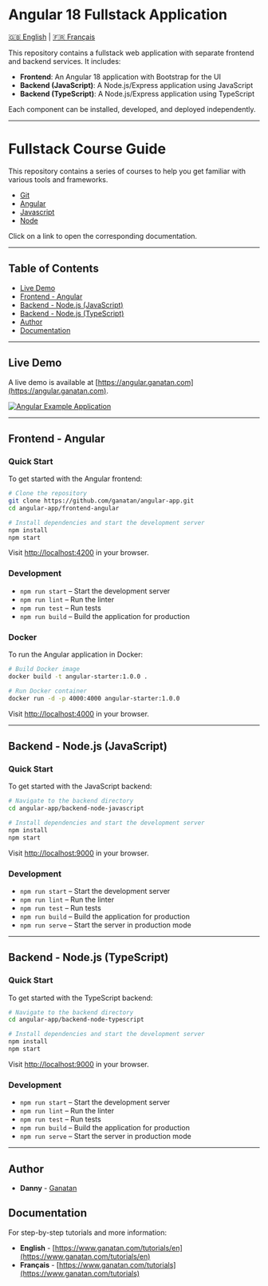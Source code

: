 
# Angular 18 Fullstack Application

[🇬🇧 English](./README.md) | [🇫🇷 Français](./README.fr.md)


This repository contains a fullstack web application with separate frontend and backend services. It includes:

- **Frontend**: An Angular 18 application with Bootstrap for the UI
- **Backend (JavaScript)**: A Node.js/Express application using JavaScript
- **Backend (TypeScript)**: A Node.js/Express application using TypeScript

Each component can be installed, developed, and deployed independently.

---

# Fullstack Course Guide

This repository contains a series of courses to help you get familiar with various tools and frameworks.

- [Git](fullstack-courses/git.md)
- [Angular](fullstack-courses/angular.md)
- [Javascript](fullstack-courses/javascript.md)
- [Node](fullstack-courses/node.md)

Click on a link to open the corresponding documentation.

---

## Table of Contents

- [Live Demo](#live-demo)
- [Frontend - Angular](#frontend---angular)
- [Backend - Node.js (JavaScript)](#backend---nodejs-javascript)
- [Backend - Node.js (TypeScript)](#backend---nodejs-typescript)
- [Author](#author)
- [Documentation](#documentation)

---

## Live Demo

A live demo is available at [https://angular.ganatan.com](https://angular.ganatan.com).

[![Angular Example Application](https://media.giphy.com/media/9BuBBLc7keCgRojp92/giphy.gif)](https://angular.ganatan.com)

---

## Frontend - Angular

### Quick Start

To get started with the Angular frontend:

```bash
# Clone the repository
git clone https://github.com/ganatan/angular-app.git
cd angular-app/frontend-angular

# Install dependencies and start the development server
npm install
npm start
```

Visit [http://localhost:4200](http://localhost:4200) in your browser.

### Development

- `npm run start` – Start the development server
- `npm run lint` – Run the linter
- `npm run test` – Run tests
- `npm run build` – Build the application for production

### Docker

To run the Angular application in Docker:

```bash
# Build Docker image
docker build -t angular-starter:1.0.0 .

# Run Docker container
docker run -d -p 4000:4000 angular-starter:1.0.0
```

Visit [http://localhost:4000](http://localhost:4000) in your browser.

---

## Backend - Node.js (JavaScript)

### Quick Start

To get started with the JavaScript backend:

```bash
# Navigate to the backend directory
cd angular-app/backend-node-javascript

# Install dependencies and start the development server
npm install
npm start
```

Visit [http://localhost:9000](http://localhost:9000) in your browser.

### Development

- `npm run start` – Start the development server
- `npm run lint` – Run the linter
- `npm run test` – Run tests
- `npm run build` – Build the application for production
- `npm run serve` – Start the server in production mode

---

## Backend - Node.js (TypeScript)

### Quick Start

To get started with the TypeScript backend:

```bash
# Navigate to the backend directory
cd angular-app/backend-node-typescript

# Install dependencies and start the development server
npm install
npm start
```

Visit [http://localhost:9000](http://localhost:9000) in your browser.

### Development

- `npm run start` – Start the development server
- `npm run lint` – Run the linter
- `npm run test` – Run tests
- `npm run build` – Build the application for production
- `npm run serve` – Start the server in production mode

---

## Author

- **Danny** - [Ganatan](https://www.ganatan.com)

## Documentation

For step-by-step tutorials and more information:

- **English** - [https://www.ganatan.com/tutorials/en](https://www.ganatan.com/tutorials/en)
- **Français** - [https://www.ganatan.com/tutorials](https://www.ganatan.com/tutorials)
